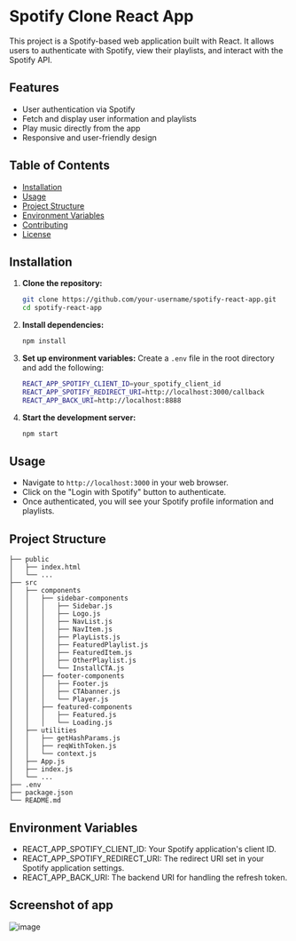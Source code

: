 
# Spotify Clone React App

This project is a Spotify-based web application built with React. It allows users to authenticate with Spotify, view their playlists, and interact with the Spotify API.

## Features

- User authentication via Spotify
- Fetch and display user information and playlists
- Play music directly from the app
- Responsive and user-friendly design

## Table of Contents

- [Installation](#installation)
- [Usage](#usage)
- [Project Structure](#project-structure)
- [Environment Variables](#environment-variables)
- [Contributing](#contributing)
- [License](#license)

## Installation

1. **Clone the repository:**
    ```sh
    git clone https://github.com/your-username/spotify-react-app.git
    cd spotify-react-app
    ```

2. **Install dependencies:**
    ```sh
    npm install
    ```

3. **Set up environment variables:**
   Create a `.env` file in the root directory and add the following:
    ```sh
    REACT_APP_SPOTIFY_CLIENT_ID=your_spotify_client_id
    REACT_APP_SPOTIFY_REDIRECT_URI=http://localhost:3000/callback
    REACT_APP_BACK_URI=http://localhost:8888
    ```

4. **Start the development server:**
    ```sh
    npm start
    ```

## Usage

- Navigate to `http://localhost:3000` in your web browser.
- Click on the "Login with Spotify" button to authenticate.
- Once authenticated, you will see your Spotify profile information and playlists.

## Project Structure

```plaintext
├── public
│   ├── index.html
│   └── ...
├── src
│   ├── components
│   │   ├── sidebar-components
│   │   │   ├── Sidebar.js
│   │   │   ├── Logo.js
│   │   │   ├── NavList.js
│   │   │   ├── NavItem.js
│   │   │   ├── PlayLists.js
│   │   │   ├── FeaturedPlaylist.js
│   │   │   ├── FeaturedItem.js
│   │   │   ├── OtherPlaylist.js
│   │   │   └── InstallCTA.js
│   │   ├── footer-components
│   │   │   ├── Footer.js
│   │   │   ├── CTAbanner.js
│   │   │   └── Player.js
│   │   ├── featured-components
│   │   │   ├── Featured.js
│   │   │   └── Loading.js
│   ├── utilities
│   │   ├── getHashParams.js
│   │   ├── reqWithToken.js
│   │   └── context.js
│   ├── App.js
│   ├── index.js
│   └── ...
├── .env
├── package.json
└── README.md
```
## Environment Variables

- REACT_APP_SPOTIFY_CLIENT_ID: Your Spotify application's client ID.
- REACT_APP_SPOTIFY_REDIRECT_URI: The redirect URI set in your Spotify application settings.
- REACT_APP_BACK_URI: The backend URI for handling the refresh token.

## Screenshot of app
![image](https://github.com/ipsita68/spotify-clone/assets/121110612/a7115bc6-537f-425c-b68d-95f7feee94ea)
